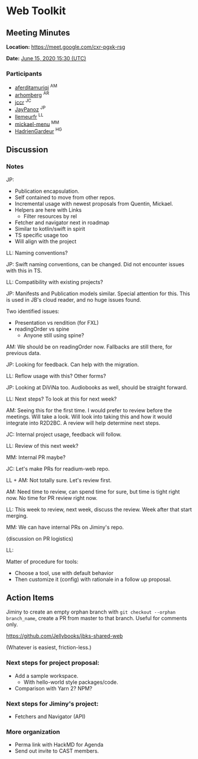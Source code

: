 # Web Toolkit

## Meeting Minutes

**Location:** https://meet.google.com/cxr-pgxk-rsg

**Date:** [June 15, 2020 15:30 (UTC)](https://time.is/compare/1530_15_June_2020_in_UTC)

### Participants

- [aferditamuriqi](https://github.com/aferditamuriqi) <sup>AM</sup>
- [arhomberg](https://github.com/arhomberg) <sup>AR</sup>
- [jccr](https://github.com/jccr) <sup>JC</sup>
- [JayPanoz](https://github.com/JayPanoz) <sup>JP</sup>
- [llemeurfr](https://github.com/llemeurfr) <sup>LL</sup>
- [mickael-menu](https://github.com/mickael-menu) <sup>MM</sup>
- [HadrienGardeur](https://github.com/HadrienGardeur) <sup>HG</sup>

## Discussion

### Notes

JP:

- Publication encapsulation.
- Self contained to move from other repos.
- Incremental usage with newest proposals from Quentin, Mickael.
- Helpers are here with Links
    - Filter resources by rel
- Fetcher and navigator next in roadmap
- Similar to kotlin/swift in spirit
- TS specific usage too
- Will align with the project

LL: 
Naming conventions?

JP: 
Swift naming conventions, can be changed.
Did not encounter issues with this in TS.

LL: Compatibility with existing projects?

JP:
Manifests and Publication models similar.
Special attention for this.
This is used in JB's cloud reader, and no huge issues found.

Two identified issues:
- Presentation vs rendition (for FXL)
- readingOrder vs spine
    - Anyone still using spine?

AM:
We should be on readingOrder now.
Fallbacks are still there, for previous data.

JP: Looking for feedback.
Can help with the migration.

LL:
Reflow usage with this? Other forms?

JP: Looking at DiViNa too. Audiobooks as well, should be straight forward.

LL:
Next steps? To look at this for next week?

AM:
Seeing this for the first time. I would prefer to review before the meetings. Will take a look.
Will look into taking this and how it would integrate into R2D2BC.
A review will help determine next steps.

JC:
Internal project usage, feedback will follow.

LL:
Review of this next week?

MM:
Internal PR maybe?

JC:
Let's make PRs for readium-web repo.

LL + AM:
Not totally sure. Let's review first.

AM:
Need time to review, can spend time for sure, but time is tight right now.
No time for PR review right now.

LL:
This week to review, next week, discuss the review. Week after that start merging.

MM:
We can have internal PRs on Jiminy's repo.

(discussion on PR logistics)

LL:

Matter of procedure for tools:
- Choose a tool, use with default behavior
- Then customize it (config) with rationale in a follow up proposal.


## Action Items

Jiminy to create an empty orphan branch with `git checkout --orphan branch_name`, create a PR from master to that branch. Useful for comments only.

https://github.com/Jellybooks/jbks-shared-web

(Whatever is easiest, friction-less.)

### Next steps for project proposal:

- Add a sample workspace.
    - With hello-world style packages/code.
- Comparison with Yarn 2? NPM?

### Next steps for Jiminy's project:

- Fetchers and Navigator (API)

### More organization

- Perma link with HackMD for Agenda
- Send out invite to CAST members.
